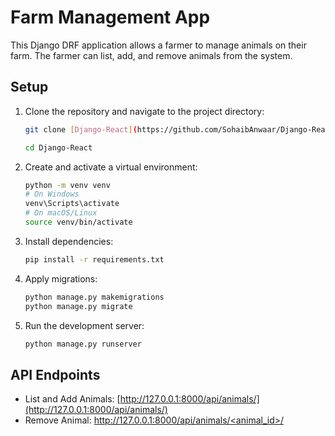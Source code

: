 # Farm Management App

This Django DRF application allows a farmer to manage animals on their farm. The farmer can list, add, and remove animals from the system.

## Setup

1. Clone the repository and navigate to the project directory:

    ```bash
    git clone [Django-React](https://github.com/SohaibAnwaar/Django-React)

    cd Django-React
    ```

2. Create and activate a virtual environment:

    ```bash
    python -m venv venv
    # On Windows
    venv\Scripts\activate
    # On macOS/Linux
    source venv/bin/activate
    ```

3. Install dependencies:

    ```bash
    pip install -r requirements.txt
    ```

4. Apply migrations:

    ```bash
    python manage.py makemigrations
    python manage.py migrate
    ```

5. Run the development server:

    ```bash
    python manage.py runserver
    ```

## API Endpoints

- List and Add Animals: [http://127.0.0.1:8000/api/animals/](http://127.0.0.1:8000/api/animals/)
- Remove Animal: [http://127.0.0.1:8000/api/animals/<animal_id>/](http://127.0.0.1:8000/api/animals/<animal_id>/)

